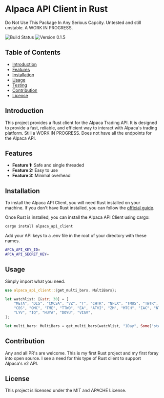 # Alpaca API Client in Rust

Do Not Use This Package In Any Serious Capcity. Untested and still unstable. A WORK IN PROGRESS.

![Build Status](https://img.shields.io/badge/build-passing-green.svg)
![Version 0.1.5](https://img.shields.io/badge/version-0.1.5-blue.svg)

## Table of Contents

- [Introduction](#introduction)
- [Features](#features)
- [Installation](#installation)
- [Usage](#usage)
- [Testing](#testing)
- [Contribution](#contribution)
- [License](#license)

## Introduction

This project provides a Rust client for the Alpaca Trading API. It is designed to provide a fast, reliable, and efficient way to interact with Alpaca's trading platform. Still a WORK IN PROGRESS. Does not have all the endpoints for the Alpaca API.

## Features

- **Feature 1:** Safe and single threaded
- **Feature 2:** Easy to use
- **Feature 3:** Minimal overhead

## Installation

To install the Alpaca API Client, you will need Rust installed on your machine. If you don't have Rust installed, you can follow the [official guide](https://www.rust-lang.org/tools/install).

Once Rust is installed, you can install the Alpaca API Client using cargo:

```bash
cargo install alpaca_api_client
```

Add your API keys to a .env file in the root of your directory with these names.

```bash
APCA_API_KEY_ID=
APCA_API_SECRET_KEY=
```

## Usage

Simply import what you need.

```rust
use alpaca_api_client::{get_multi_bars, MultiBars};

let watchlist: [&str; 30] = [
    "META", "DIS", "CMCSA", "VZ", "T", "CHTR", "NFLX", "TMUS", "TWTR", "FOXA", "FOX", "DISH",
    "CBS", "OMC", "TME", "TTWO", "EA", "ATVI", "ZM", "MTCH", "IAC", "NTES", "BIDU", "ROKU", "SPOT",
    "LYV", "IQ", "HUYA", "DOYU", "VIAV",
];

let multi_bars: MultiBars = get_multi_bars(watchlist, "1Day", Some("start=2022-01-01"));
```

## Contribution

Any and all PR's are welcome. This is my first Rust project and my first foray into open source. I see a need for this type of Rust client to support Alpaca's v2 API.

## License

This project is licensed under the MIT and APACHE License.

